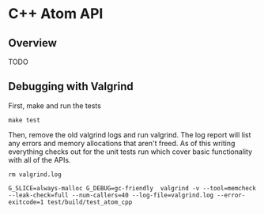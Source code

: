 # C++ Atom API

## Overview

TODO

## Debugging with Valgrind

First, make and run the tests
```
make test
```

Then, remove the old valgrind logs and run valgrind. The log report
will list any errors and memory allocations that aren't freed. As of this
writing everything checks out for the unit tests run which cover basic
functionality with all of the APIs.

```
rm valgrind.log

G_SLICE=always-malloc G_DEBUG=gc-friendly  valgrind -v --tool=memcheck --leak-check=full --num-callers=40 --log-file=valgrind.log --error-exitcode=1 test/build/test_atom_cpp
```
